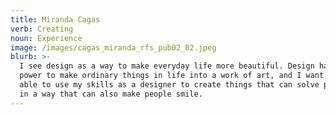 ```yaml
---
title: Miranda Cagas
verb: Creating
noun: Experience
image: /images/cagas_miranda_rfs_pub02_02.jpeg
blurb: >-
  I see design as a way to make everyday life more beautiful. Design has the
  power to make ordinary things in life into a work of art, and I want to be
  able to use my skills as a designer to create things that can solve problems
  in a way that can also make people smile.
---
```



